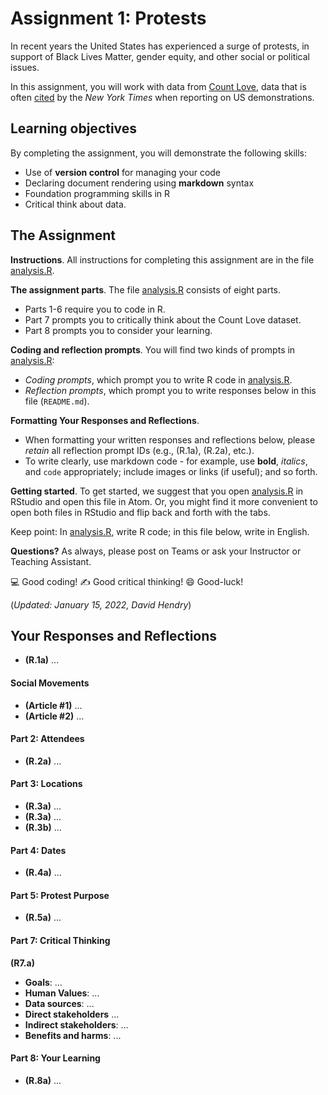 # Assignment 1: Protests
In recent years the United States has experienced a surge of protests, in support of Black Lives Matter, gender equity, and other social or political issues.

In this assignment, you will work with data from [Count Love](https://countlove.org/), data that is often [cited](https://www.nytimes.com/2020/08/28/us/black-lives-matter-protest.html) by the _New York Times_ when reporting on US demonstrations.

## Learning objectives
By completing the assignment, you will demonstrate the following skills:

- Use of **version control** for managing your code
- Declaring document rendering using **markdown** syntax
- Foundation programming skills in R
- Critical think about data.

## The Assignment
**Instructions**. All instructions for completing this assignment are in the file [analysis.R](analysis.R).

**The assignment parts**. The file [analysis.R](analysis.R) consists of eight parts.

* Parts 1-6 require you to code in R.
* Part 7 prompts you to critically think about the Count Love dataset.
* Part 8 prompts you to consider your learning.

**Coding and reflection prompts**. You will find two kinds of prompts in [analysis.R](analysis.R):

* *Coding prompts*, which prompt you to write R code in [analysis.R](analysis.R).
* *Reflection prompts*, which prompt you to write responses below
in this file (`README.md`).

**Formatting Your Responses and Reflections**.

* When formatting your written
responses and reflections below, please *retain* all
reflection prompt IDs (e.g., (R.1a), (R.2a), etc.).
* To write clearly,
use markdown code - for example, use **bold**, _italics_, and `code` appropriately; include images or links (if useful); and so forth.

**Getting started**. To get started, we suggest that you open [analysis.R](analysis.R) in RStudio
and open this file in Atom. Or, you might find it more convenient to open
both files in RStudio and flip back and forth with the tabs.

Keep point: In [analysis.R](analysis.R), write R code; in this file below,
write in English.

**Questions?** As always, please post on Teams or ask your Instructor or Teaching Assistant.

:computer: Good coding!
   :writing_hand: Good critical thinking!
      :smile: Good-luck!

(_Updated: January 15, 2022, David Hendry_)

## Your Responses and Reflections
* **(R.1a)** ...

#### Social Movements
* **(Article #1)** ...
* **(Article #2)** ...

#### Part 2: Attendees
* **(R.2a)** ...

#### Part 3: Locations
* **(R.3a)** ...
* **(R.3a)** ...
* **(R.3b)** ...

#### Part 4: Dates
* **(R.4a)** ...

#### Part 5: Protest Purpose
* **(R.5a)** ...  

#### Part 7: Critical Thinking
**(R7.a)**

* **Goals**: ...
* **Human Values**: ...
* **Data sources**: ...
* **Direct stakeholders** ...
* **Indirect stakeholders**: ...
* **Benefits and harms**: ...

#### Part 8: Your Learning
* **(R.8a)** ...

